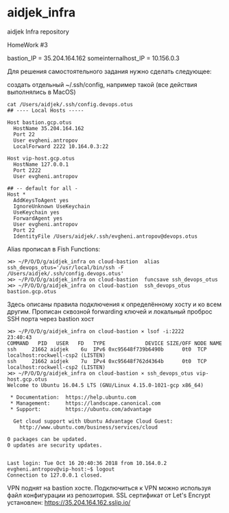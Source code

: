 # aidjek_infra
aidjek Infra repository

HomeWork #3

bastion_IP = 35.204.164.162
someinternalhost_IP = 10.156.0.3

Для решения самостоятельного задания нужно сделать следующее:

создать отдельный ~/.ssh/config, например такой (все действия выполнялись в MacOS)

```
cat /Users/aidjek/.ssh/config.devops.otus
## ---- Local Hosts -----

Host bastion.gcp.otus
  HostName 35.204.164.162
  Port 22
  User evgheni.antropov
  LocalForward 2222 10.164.0.3:22

Host vip-host.gcp.otus
  HostName 127.0.0.1
  Port 2222
  User evgheni.antropov

## -- default for all -
Host *
  AddKeysToAgent yes
  IgnoreUnknown UseKeychain
  UseKeychain yes
  ForwardAgent yes
  User evgheni.antropov
  Port 22
  IdentityFile /Users/aidjek/.ssh/evgheni.antropov@devops.otus
```

Alias прописал в Fish Functions:
```
⋊> ~/P/O/D/g/aidjek_infra on cloud-bastion  alias ssh_devops_otus='/usr/local/bin/ssh -F /Users/aidjek/.ssh/config.devops.otus'
⋊> ~/P/O/D/g/aidjek_infra on cloud-bastion  funcsave ssh_devops_otus
⋊> ~/P/O/D/g/aidjek_infra on cloud-bastion  ssh_devops_otus bastion.gcp.otus
```

Здесь описаны правила подключения к определённому хосту и ко всем другим. Прописан сквозной forwarding ключей и локальный проброс SSH порта через bastion хост

```
⋊> ~/P/O/D/g/aidjek_infra on cloud-bastion ⨯ lsof -i:2222                                                                                  23:40:43
COMMAND   PID   USER   FD   TYPE             DEVICE SIZE/OFF NODE NAME
ssh     21662 aidjek    6u  IPv6 0xc95648f739b6490b      0t0  TCP localhost:rockwell-csp2 (LISTEN)
ssh     21662 aidjek    7u  IPv4 0xc95648f762d4364b      0t0  TCP localhost:rockwell-csp2 (LISTEN)
⋊> ~/P/O/D/g/aidjek_infra on cloud-bastion ⨯ ssh_devops_otus vip-host.gcp.otus
Welcome to Ubuntu 16.04.5 LTS (GNU/Linux 4.15.0-1021-gcp x86_64)

 * Documentation:  https://help.ubuntu.com
 * Management:     https://landscape.canonical.com
 * Support:        https://ubuntu.com/advantage

  Get cloud support with Ubuntu Advantage Cloud Guest:
    http://www.ubuntu.com/business/services/cloud

0 packages can be updated.
0 updates are security updates.


Last login: Tue Oct 16 20:40:36 2018 from 10.164.0.2
evgheni.antropov@vip-host:~$ logout
Connection to 127.0.0.1 closed.
```

VPN поднят на bastion хосте. Подключиться к VPN можно используя файл конфигурации из репозитория. 
SSL сертификат от Let's Encrypt установлен: https://35.204.164.162.sslip.io/
